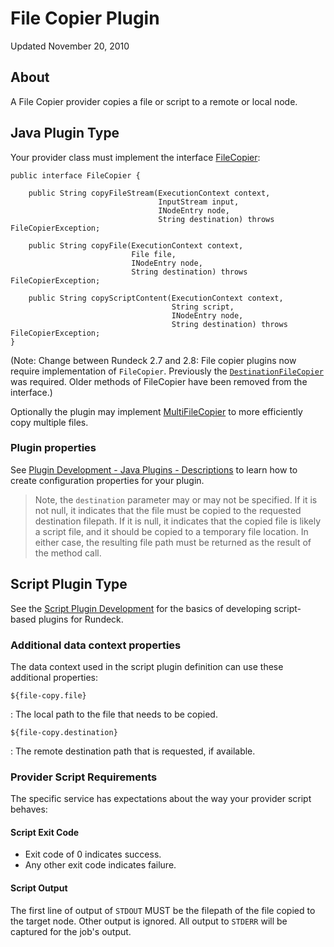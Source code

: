 # File Copier Plugin

Updated November 20, 2010

## About

A File Copier provider copies a file or script to a remote or local node.

## Java Plugin Type

Your provider class must implement the interface
[FileCopier](${javadocbase}/com/dtolabs/rundeck/core/execution/service/FileCopier.html):

```{.java}
public interface FileCopier {

    public String copyFileStream(ExecutionContext context,
                                 InputStream input,
                                 INodeEntry node,
                                 String destination) throws FileCopierException;

    public String copyFile(ExecutionContext context,
                           File file,
                           INodeEntry node,
                           String destination) throws FileCopierException;

    public String copyScriptContent(ExecutionContext context,
                                    String script,
                                    INodeEntry node,
                                    String destination) throws FileCopierException;
}
```

(Note: Change between Rundeck 2.7 and 2.8: File copier plugins now require implementation of `FileCopier`. Previously the [`DestinationFileCopier`](${javadocbase}/com/dtolabs/rundeck/core/execution/service/DestinationFileCopier.html) was required. Older methods of FileCopier have been removed from the interface.)

Optionally the plugin may implement [MultiFileCopier](${javadocbase}/com/dtolabs/rundeck/core/execution/service/MultiFileCopier.html) to more efficiently copy multiple files.

### Plugin properties

See [Plugin Development - Java Plugins - Descriptions](/developer/01-plugin-development.md#plugin-descriptions)
to learn how to create configuration properties for your plugin.

> Note, the `destination` parameter may or may not be specified. If it is not null, it indicates that the file must be copied to the requested destination filepath. If it is null, it indicates that the copied file is likely a script file, and it should be copied to a temporary file location. In either case, the resulting file path must be returned as the result of the method call.

## Script Plugin Type

See the [Script Plugin Development](/developer/01-plugin-development.md#script-plugin-development)
for the basics of developing script-based plugins for Rundeck.

### Additional data context properties

The data context used in the script plugin definition can use these additional properties:

`${file-copy.file}`

: The local path to the file that needs to be copied.

`${file-copy.destination}`

: The remote destination path that is requested, if available.

### Provider Script Requirements

The specific service has expectations about the way your provider script behaves:

#### Script Exit Code

- Exit code of 0 indicates success.
- Any other exit code indicates failure.

#### Script Output

The first line of output of `STDOUT` MUST be the filepath of the file copied to the target node. Other output is ignored. All output to `STDERR` will be captured for the job's output.
